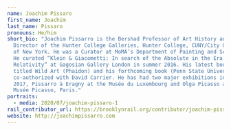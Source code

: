 ```yaml
---
name: Joachim Pissaro
first_name: Joachim
last_name: Pissaro
pronouns: He/him
short_bio: "Joachim Pissarro is the Bershad Professor of Art History and
  Director of the Hunter College Galleries, Hunter College, CUNY/City University
  of New York. He was a Curator at MoMA’s Department of Painting and Sculpture.
  He curated “Klein & Giacometti: In search of the Absolute in the Era of
  Relativity” at Gagosian Gallery London in summer 2016. His latest book is
  titled Wild Art (Phaidon) and his forthcoming book (Penn State University) is
  co-authorized with David Carrier. He has had two major exhibitions in Paris in
  2017, Pissarro à Eragny at the Musée du Luxembourg and Olga Picasso at the
  Musée Picasso, Paris."
portraits:
  - media: 2020/07/joachim-pissaro-1
rail_contributor_url: https://brooklynrail.org/contributor/joachim-pissarro
website: http://joachimpissarro.com
---
```

